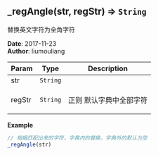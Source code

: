 ## \_regAngle(str, regStr) ⇒ <code>String</code>
<p>替换英文字符为全角字符</p>

**Date**: 2017-11-23  
**Author**: liumouliang  

| Param | Type | Description |
| --- | --- | --- |
| str | <code>String</code> |  |
| regStr | <code>String</code> | <p>正则 默认字典中全部字符</p> |

**Example**  
```javascript
// 根据匹配出来的字符，字典内的替换，字典外的默认为空_regAngle(str)
```
